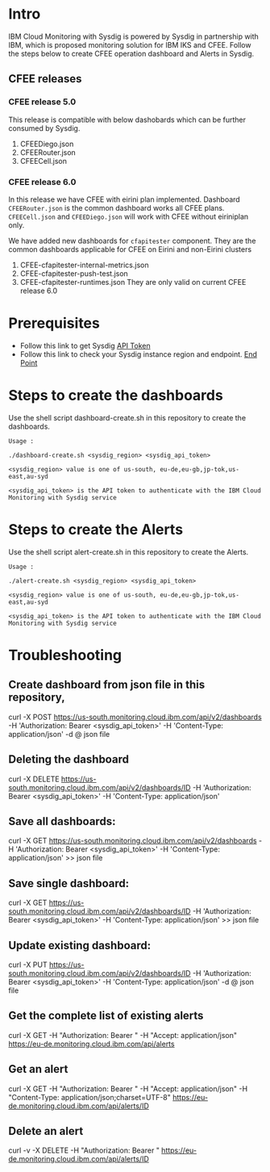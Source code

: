 

# Intro

IBM Cloud Monitoring with Sysdig is powered by Sysdig in partnership with IBM, which is proposed monitoring solution for IBM IKS and CFEE. Follow the steps below to create CFEE operation dashboard and Alerts in Sysdig.

## CFEE releases
###  CFEE release 5.0
This release is compatible with below dashobards which can be further consumed by Sysdig.
1. CFEEDiego.json
2. CFEERouter.json
3. CFEECell.json

### CFEE release 6.0
In this release we have CFEE with eirini plan implemented. Dashboard `CFEERouter.json` is the common dashboard works all CFEE plans. `CFEECell.json` and `CFEEDiego.json` will work with CFEE without eiriniplan only.

We have added new dashboards for `cfapitester` component. They are the common dashboards applicable for CFEE on Eirini and non-Eirini clusters
1. CFEE-cfapitester-internal-metrics.json
2. CFEE-cfapitester-push-test.json
3. CFEE-cfapitester-runtimes.json
They are only valid on current CFEE release 6.0

# Prerequisites

- Follow this link to get Sysdig [API Token](https://cloud.ibm.com/docs/services/Monitoring-with-Sysdig?topic=Sysdig-api_token)
- Follow this link to check your Sysdig instance region and endpoint. [End Point](https://cloud.ibm.com/docs/services/Monitoring-with-Sysdig?topic=Sysdig-endpoints)

# Steps to create the dashboards
Use the shell script dashboard-create.sh in this repository to create the dashboards.

`Usage :`

`./dashboard-create.sh <sysdig_region> <sysdig_api_token>`

`<sysdig_region> value is one of us-south, eu-de,eu-gb,jp-tok,us-east,au-syd`

`<sysdig_api_token> is the API token to authenticate with the IBM Cloud Monitoring with Sysdig service`


# Steps to create the Alerts
Use the shell script alert-create.sh in this repository to create the Alerts.

`Usage :`

`./alert-create.sh <sysdig_region> <sysdig_api_token>`

`<sysdig_region> value is one of us-south, eu-de,eu-gb,jp-tok,us-east,au-syd`

`<sysdig_api_token> is the API token to authenticate with the IBM Cloud Monitoring with Sysdig service`

# Troubleshooting

## Create dashboard from json file in this repository,

curl -X POST https://us-south.monitoring.cloud.ibm.com/api/v2/dashboards -H 'Authorization: Bearer <sysdig_api_token>' -H 'Content-Type: application/json' -d @ json file

## Deleting the dashboard

curl -X DELETE https://us-south.monitoring.cloud.ibm.com/api/v2/dashboards/ID -H 'Authorization: Bearer <sysdig_api_token>' -H 'Content-Type: application/json'


## Save all dashboards:

curl -X GET https://us-south.monitoring.cloud.ibm.com/api/v2/dashboards -H 'Authorization: Bearer <sysdig_api_token>' -H 'Content-Type: application/json' >> json file

## Save single dashboard:

curl -X GET https://us-south.monitoring.cloud.ibm.com/api/v2/dashboards/ID -H 'Authorization: Bearer <sysdig_api_token>' -H 'Content-Type: application/json' >> json file

## Update existing dashboard:

  curl -X PUT https://us-south.monitoring.cloud.ibm.com/api/v2/dashboards/ID -H 'Authorization: Bearer <sysdig_api_token>' -H 'Content-Type: application/json' -d @ json file
  
## Get the complete list of existing alerts

curl -X GET -H "Authorization: Bearer " -H "Accept: application/json" https://eu-de.monitoring.cloud.ibm.com/api/alerts

## Get an alert

curl -X GET -H "Authorization: Bearer " -H "Accept: application/json" -H "Content-Type: application/json;charset=UTF-8" https://eu-de.monitoring.cloud.ibm.com/api/alerts/ID

## Delete an alert

curl -v -X DELETE -H "Authorization: Bearer " https://eu-de.monitoring.cloud.ibm.com/api/alerts/ID
